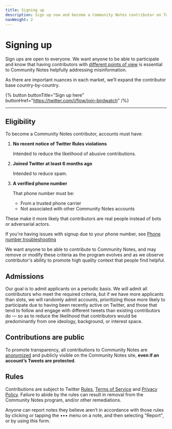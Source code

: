 ```yaml
---
title: Signing up
description: Sign up now and become a Community Notes contributor on Twitter
navWeight: 2
---
```

# Signing up

Sign ups are open to everyone. We want anyone to be able to participate and know that having contributors with [different points of view](./diversity-of-perspectives.md) is essential to Community Notes helpfully addressing misinformation.

As there are important nuances in each market, we’ll expand the contributor base country-by-country.

{% button buttonTitle="Sign up here" buttonHref="https://twitter.com/i/flow/join-birdwatch" /%}

---

## Eligibility

To become a Community Notes contributor, accounts must have:

1. **No recent notice of Twitter Rules violations**

   Intended to reduce the likelihood of abusive contributions.

2. **Joined Twitter at least 6 months ago**

   Intended to reduce spam.

3. **A verified phone number**

   That phone number must be:

   - From a trusted phone carrier
   - Not associated with other Community Notes accounts

These make it more likely that contributors are real people instead of bots or adversarial actors.

If you're having issues with signup due to your phone number, see [Phone number troubleshooting](./phone-faq.md)

We want anyone to be able to contribute to Community Notes, and may remove or modify these criteria as the program evolves and as we observe contributor's ability to promote high quality context that people find helpful.

## Admissions

Our goal is to admit applicants on a periodic basis. We will admit all contributors who meet the required criteria, but if we have more applicants than slots, we will randomly admit accounts, prioritizing those more likely to participate due to having been recently active on Twitter, and those that tend to follow and engage with different tweets than existing contributors do — so as to reduce the likelihood that contributors would be predominantly from one ideology, background, or interest space.

## Contributions are public

To promote transparency, all contributions to Community Notes are [anonymized](./aliases.md) and publicly visible on the Community Notes site, **even if an account’s Tweets are protected**.

## Rules

Contributions are subject to Twitter [Rules](https://help.twitter.com/rules-and-policies/twitter-rules), [Terms of Service](https://twitter.com/tos) and [Privacy Policy](https://twitter.com/privacy). Failure to abide by the rules can result in removal from the Community Notes program, and/or other remediations.

Anyone can report notes they believe aren’t in accordance with those rules by clicking or tapping the ••• menu on a note, and then selecting "Report", or by using this form.
